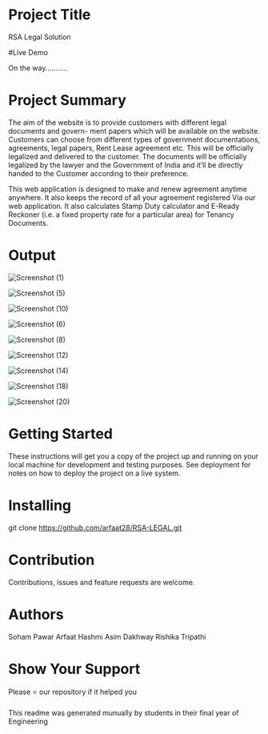 # Project Title

RSA Legal Solution

#Live Demo

On the way...........

# Project Summary

The aim of the website is to provide customers with different legal documents and govern-
ment papers which will be available on the website. Customers can choose from different
types of government documentations, agreements, legal papers, Rent Lease agreement
etc. This will be officially legalized and delivered to the customer. The documents will
be officially legalized by the lawyer and the Government of India and it’ll be directly
handed to the Customer according to their preference.

This web application is designed
to make and renew agreement anytime anywhere. It also keeps the record of all your
agreement registered Via our web application. It also calculates Stamp Duty calculator
and E-Ready Reckoner (i.e. a fixed property rate for a particular area) for Tenancy
Documents. 

# Output 

![Screenshot (1)](https://github.com/Rishika02/RSA-LEGAL/assets/67191705/d242c43a-dd36-4a9a-8c2e-9ed255dc257d)

![Screenshot (5)](https://github.com/Rishika02/RSA-LEGAL/assets/67191705/4d2d4222-10e0-4ca9-91c0-9126faafbde4)

![Screenshot (10)](https://github.com/Rishika02/RSA-LEGAL/assets/67191705/b3967e45-c44e-481a-9513-4b98f0d27e1b)

![Screenshot (6)](https://github.com/Rishika02/RSA-LEGAL/assets/67191705/465dd1e6-0399-42bc-8ccf-3f31ed28eb3f)

![Screenshot (8)](https://github.com/Rishika02/RSA-LEGAL/assets/67191705/8db733d5-d2ca-4d5b-ae26-0534b9159f46)

![Screenshot (12)](https://github.com/Rishika02/RSA-LEGAL/assets/67191705/977e946d-b1a9-44b9-90c6-4e494fff6b55)

![Screenshot (14)](https://github.com/Rishika02/RSA-LEGAL/assets/67191705/9e876437-936f-414c-b177-e4863ae53f54)

![Screenshot (18)](https://github.com/Rishika02/RSA-LEGAL/assets/67191705/e52081e6-7a22-4963-ba62-7aed8d8405eb)

![Screenshot (20)](https://github.com/Rishika02/RSA-LEGAL/assets/67191705/b2df8d36-52af-40fb-a78a-bc1bf009858c)

# Getting Started

These instructions will get you a copy of the project up and running on your local machine for development and testing purposes. See deployment for notes on how to deploy the project on a live system.

# Installing

git clone https://github.com/arfaat28/RSA-LEGAL.git

# Contribution

Contributions, issues and feature requests are welcome.

# Authors

Soham Pawar
Arfaat Hashmi
Asim Dakhway
Rishika Tripathi

# Show Your Support

Please ⭐ our repository if it helped you

####

This readme was generated munually by students in their final year of Engineering

